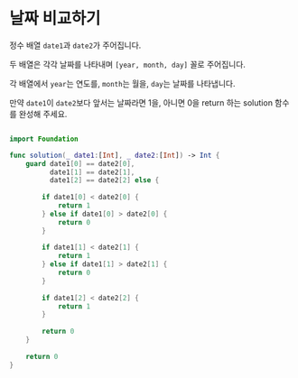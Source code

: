 날짜 비교하기
===============

정수 배열 `date1`과 `date2`가 주어집니다.    

두 배열은 각각 날짜를 나타내며 `[year, month, day]` 꼴로 주어집니다.    

각 배열에서 `year`는 연도를, `month`는 월을, `day`는 날짜를 나타냅니다.   

만약 `date1`이 `date2`보다 앞서는 날짜라면 1을, 아니면 0을 return 하는 solution 함수를 완성해 주세요.   

```swift

import Foundation

func solution(_ date1:[Int], _ date2:[Int]) -> Int {
    guard date1[0] == date2[0],
          date1[1] == date2[1],
          date1[2] == date2[2] else {
        
        if date1[0] < date2[0] {
            return 1
        } else if date1[0] > date2[0] {
            return 0
        }
        
        if date1[1] < date2[1] {
            return 1
        } else if date1[1] > date2[1] {
            return 0
        }
        
        if date1[2] < date2[2] {
            return 1
        }
        
        return 0
    }
    
    return 0
}

```
